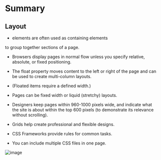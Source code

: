 
# Summary
## Layout

* <div> elements are often used as containing elements
to group together sections of a page.


* Browsers display pages in normal flow unless you
specify relative, absolute, or fixed positioning.


* The float property moves content to the left or right
of the page and can be used to create multi-column
layouts. 
* (Floated items require a defined width.)

* Pages can be fixed width or liquid (stretchy) layouts.
* Designers keep pages within 960-1000 pixels wide,
and indicate what the site is about within the top 600
pixels (to demonstrate its relevance without scrolling).

* Grids help create professional and flexible designs.
* CSS Frameworks provide rules for common tasks.
* You can include multiple CSS files in one page.


![image](https://encrypted-tbn0.gstatic.com/images?q=tbn:ANd9GcT_kOz8WINtBzJsmdrLEz0b9IZ5Oz8gkw5tpQ&usqp=CAU.jpg)